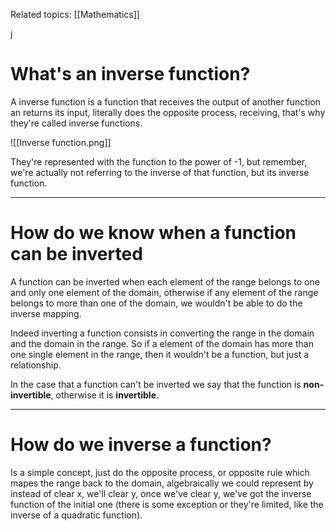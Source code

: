 Related topics: [[Mathematics]]

j
# What's an inverse function? 

A inverse function is a function that receives the output of another function an returns its input, literally does the opposite process, receiving, that's why they're called inverse functions. 

![[Inverse function.png]] 

They're represented with the function to the power of -1, but remember, we're actually not referring to the inverse of that function, but its inverse function. 

****

# How do we know when a function can be inverted

A function can be inverted when each element of the range belongs to one and only one element of the domain, otherwise if any element of the range belongs to more than one of the domain, we wouldn't be able to do the inverse mapping.

Indeed inverting a function consists in converting the range in the domain and the domain in the range. So if a element of the domain has more than one single element in the range, then it wouldn't be a function, but just a relationship. 

In the case that a function can't be inverted we say that the function is **non-invertible**, otherwise it is **invertible**.

---

# How do we inverse a function? 

Is a simple concept, just do the opposite process, or opposite rule which mapes the range back to the domain, algebraically we could represent by instead of clear x, we'll clear y, once we've clear y, we've got the inverse function of the initial one (there is some exception or they're limited, like the inverse of a quadratic function).